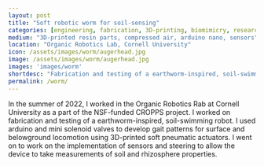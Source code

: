 ```yaml
---
layout: post
title: "Soft robotic worm for soil-sensing"
categories: [engineering, fabrication, 3D-printing, biomimicry, research]
medium: "3D-printed resin parts, compressed air, arduino nano, sensors"
location: "Organic Robotics Lab, Cornell University"
icon: /assets/images/worm/augerhead.jpg
image: /assets/images/worm/augerhead.jpg
images: 'images/worm'
shortdesc: "Fabrication and testing of a earthworm-inspired, soil-swimming robot for agriculutural soil sensing. Developed gait patterns and steering for a worm composed of soft pneumatic actuators"
permalink: /worm/
---
```


In the summer of 2022, I worked in the Organic Robotics Rab at Cornell University as a part of the NSF-funded CROPPS project. I worked on fabrication and testing of a earthworm-inspired, soil-swimming robot. I used arduino and mini solenoid valves to develop gait patterns for surface and belowground locomotion using 3D-printed soft pneumatic actuators. I went on to work on the implementation of sensors and steering to allow the device to take measurements of soil and rhizosphere properties. 